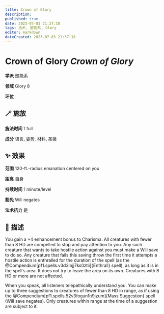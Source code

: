 ```yaml
---
title: Crown of Glory
description: 
published: true
date: 2023-07-03 21:37:18
tags: 法术, 塑能系, Glory
editor: markdown
dateCreated: 2023-07-03 21:37:18
---
```


# **Crown of Glory** *Crown of Glory*

**学派** 塑能系 

**领域** Glory 8

**环位** 

## 🪄 施放

**施法时间** 1 full

**成分** 语言, 姿势, 材料, 圣徽

## ✨ 效果  

**范围** 120-ft.-radius emanation centered on you

**距离** 自身  

**持续时间** 1 minute/level 

**豁免** Will negates

**法术抗力** 是

## 📖 描述

You gain a +4 enhancement bonus to Charisma. All creatures with fewer than 8 HD are compelled to stop and pay attention to you. Any such creature that wants to take hostile action against you must make a Will save to do so. Any creature that fails this saving throw the first time it attempts a hostile action is enthralled for the duration of the spell (as the @Compendium[pf1.spells.v3d3lnjj7ks0ztii]{Enthrall} spell), as long as it is in the spell&rsquo;s area. It does not try to leave the area on its own. Creatures with 8 HD or more are not affected.

When you speak, all listeners telepathically understand you. You can make up to three suggestions to creatures of fewer than 8 HD in range, as if using the @Compendium[pf1.spells.52v3fogun1n9jzum]{Mass Suggestion} spell (Will save negates). Only creatures within range at the time of a suggestion are subject to it.
    